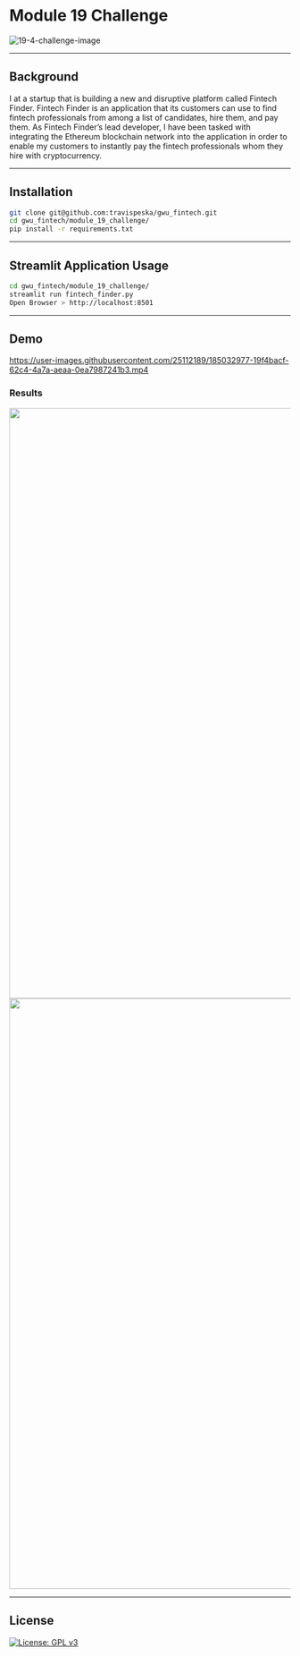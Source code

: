 # Module 19 Challenge

![19-4-challenge-image](https://user-images.githubusercontent.com/25112189/184566732-4e0f11d3-786c-4d19-9e38-c69fb28eefc3.png)

---

## Background

I at a startup that is building a new and disruptive platform called Fintech Finder. Fintech Finder is an application that its customers can use to find fintech professionals from among a list of candidates, hire them, and pay them. As Fintech Finder’s lead developer, I have been tasked with integrating the Ethereum blockchain network into the application in order to enable my customers to instantly pay the fintech professionals whom they hire with cryptocurrency.

---

## Installation

```sh
git clone git@github.com:travispeska/gwu_fintech.git
cd gwu_fintech/module_19_challenge/
pip install -r requirements.txt
```

---

## Streamlit Application Usage

```sh
cd gwu_fintech/module_19_challenge/
streamlit run fintech_finder.py
Open Browser > http://localhost:8501
```

---
## Demo
https://user-images.githubusercontent.com/25112189/185032977-19f4bacf-62c4-4a7a-aeaa-0ea7987241b3.mp4

### Results
<p align="center">
  <img width="1056" alt="image" src="https://user-images.githubusercontent.com/25112189/185033087-6f764af8-efc1-4e02-b877-3702ccf55e5e.png">
  <img width="1056" alt="image" src="https://user-images.githubusercontent.com/25112189/185033136-6f200165-1a66-4d56-ab82-16849ed130e1.png">
</p>

---

## License

[![License: GPL v3](https://img.shields.io/badge/License-GPLv3-blue.svg)](https://www.gnu.org/licenses/gpl-3.0)
